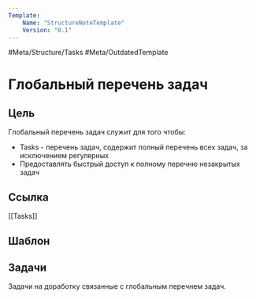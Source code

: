 ```yaml
---
Template:
    Name: "StructureNoteTemplate"
    Version: "0.1"
---
```


#Meta/Structure/Tasks #Meta/OutdatedTemplate 

# Глобальный перечень задач

## Цель
Глобальный перечень задач служит для того чтобы:
- Tasks - перечень задач, содержит полный перечень всех задач, за исключением регулярных 
- Предоставлять быстрый доступ к полному перечню незакрытых задач

## Ссылка
[[Tasks]]

## Шаблон

## Задачи
Задачи на доработку связанные с глобальным перечнем задач.
